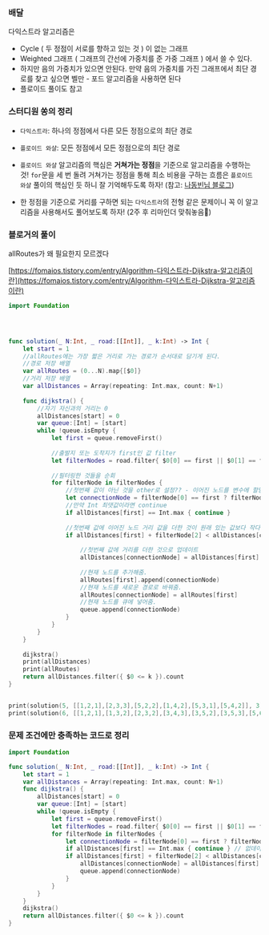 ### 배달

다익스트라 알고리즘은

-  Cycle ( 두 정점이 서로를 향하고 있는 것 ) 이 없는 그래프
- Weighted 그래프 ( 그래프의 간선에 가중치를 준 가중 그래프 ) 에서 쓸 수 있다. 
- 하지만 음의 가중치가 있으면 안된다. 만약 음의 가중치를 가진 그래프에서 최단 경로를 찾고 싶으면 벨만 - 포드 알고리즘을 사용하면 된다 
- 플로이드 풀이도 참고



### 스터디원 쏭의 정리

- `다익스트라`: 하나의 정점에서 다른 모든 정점으로의 최단 경로
- `플로이드 와샬`: 모든 정점에서 모든 정점으로의 최단 경로

- `플로이드 와샬` 알고리즘의 핵심은 **거쳐가는 정점**을 기준으로 알고리즘을 수행하는 것! `for`문을 세 번 돌려 거쳐가는 정점을 통해 최소 비용을 구하는 흐름은 `플로이드 와샬` 풀이의 핵심인 듯 하니 잘 기억해두도록 하자! (참고: [나동빈님 블로그](https://m.blog.naver.com/PostView.nhn?blogId=ndb796&logNo=221234427842&proxyReferer=https:%2F%2Fwww.google.com%2F))
- 한 정점을 기준으로 거리를 구하면 되는 `다익스트라`의 전형 같은 문제이니 꼭 이 알고리즘을 사용해서도 풀어보도록 하자! (2주 후 리마인더 맞춰놓음🔔)

### 



### 블로거의 풀이

allRoutes가 왜 필요한지 모르겠다

[https://fomaios.tistory.com/entry/Algorithm-다익스트라-Dijkstra-알고리즘이란](https://fomaios.tistory.com/entry/Algorithm-다익스트라-Dijkstra-알고리즘이란)

```swift
import Foundation




func solution(_ N:Int, _ road:[[Int]], _ k:Int) -> Int {
    let start = 1
    //allRoutes에는 가장 짧은 거리로 가는 경로가 순서대로 담기게 된다.
    //경로 저장 배열
    var allRoutes = (0...N).map{[$0]}
    //거리 저장 배열
    var allDistances = Array(repeating: Int.max, count: N+1)
    
    func dijkstra() {
        //자기 자신과의 거리는 0
        allDistances[start] = 0
        var queue:[Int] = [start]
        while !queue.isEmpty {
            let first = queue.removeFirst()
            
            //출발지 또는 도착지가 first인 값 filter
            let filterNodes = road.filter{ $0[0] == first || $0[1] == first }
        
            //필터링한 것들을 순회
            for filterNode in filterNodes {
                //첫번째 값이 아닌 것을 other로 설정?? - 이어진 노드를 변수에 할당
                let connectionNode = filterNode[0] == first ? filterNode[1] : filterNode[0]
                //만약 Int 최댓값이라면 continue
                if allDistances[first] == Int.max { continue }
                
                //첫번째 값에 이어진 노드 거리 값을 더한 것이 원래 있는 값보다 작다면
                if allDistances[first] + filterNode[2] < allDistances[connectionNode] {
                    
                    //첫번째 값에 거리를 더한 것으로 업데이트
                    allDistances[connectionNode] = allDistances[first] + filterNode[2]
                    
                    //현재 노드를 추가해줌.
                    allRoutes[first].append(connectionNode)
                    //현재 노드를 새로운 경로로 바꿔줌.
                    allRoutes[connectionNode] = allRoutes[first]
                    //현재 노드를 큐에 넣어줌.
                    queue.append(connectionNode)
                }
            }
        }
    }
    
    dijkstra()
    print(allDistances)
    print(allRoutes)
    return allDistances.filter({ $0 <= k }).count
}


print(solution(5, [[1,2,1],[2,3,3],[5,2,2],[1,4,2],[5,3,1],[5,4,2]], 3))
print(solution(6, [[1,2,1],[1,3,2],[2,3,2],[3,4,3],[3,5,2],[3,5,3],[5,6,1]], 4))

```





### 문제 조건에만 충족하는 코드로 정리

```swift
import Foundation

func solution(_ N:Int, _ road:[[Int]], _ k:Int) -> Int {
    let start = 1
    var allDistances = Array(repeating: Int.max, count: N+1)
    func dijkstra() {
        allDistances[start] = 0
        var queue:[Int] = [start]
        while !queue.isEmpty {
            let first = queue.removeFirst()
            let filterNodes = road.filter{ $0[0] == first || $0[1] == first }
            for filterNode in filterNodes {
                let connectionNode = filterNode[0] == first ? filterNode[1] : filterNode[0]
                if allDistances[first] == Int.max { continue } // 없데이트 된 값들만, 01 Matrix
                if allDistances[first] + filterNode[2] < allDistances[connectionNode] {
                    allDistances[connectionNode] = allDistances[first] + filterNode[2]
                    queue.append(connectionNode)
                }
            }
        }
    }
    dijkstra()
    return allDistances.filter({ $0 <= k }).count
}
```

